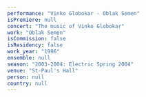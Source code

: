 ```yaml
---
performance: "Vinko Globokar - Oblak Semen"
isPremiere: null
concert: "The music of Vinko Globokar"
work: "Oblak Semen"
isCommission: false
isResidency: false
work_year: "1996"
ensemble: null
season: "2003-2004: Electric Spring 2004"
venue: "St-Paul's Hall"
person: null
country: null
---
```


